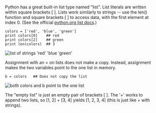 Python has a great built-in list type named "list". List literals are written within square brackets [ ]. Lists work similarly to strings -- use the len() function and square brackets [ ] to access data, with the first element at index 0. (See the official [python.org list docs](http://docs.python.org/tut/node7.html).)
    
```    
colors = ['red', 'blue', 'green']
print colors[0]    ## red
print colors[2]    ## green
print len(colors)  ## 3
```

![list of strings 'red' 'blue 'green'](https://developers.google.com/edu/python/images/list1.png)

Assignment with an = on lists does not make a copy. Instead, assignment makes the two variables point to the one list in memory. 
    
```   
b = colors   ## Does not copy the list
```

![both colors and b point to the one list](https://developers.google.com/edu/python/images/list2.png)

The "empty list" is just an empty pair of brackets [ ]. The '+' works to append two lists, so [1, 2] + [3, 4] yields [1, 2, 3, 4] (this is just like + with strings).

